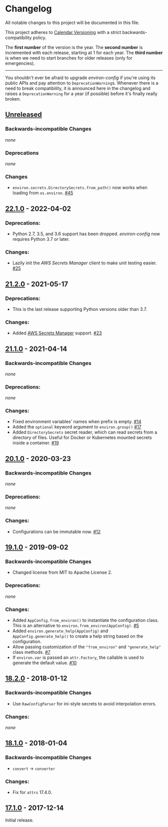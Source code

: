 # Changelog

All notable changes to this project will be documented in this file.

This project adheres to [Calendar Versioning](https://calver.org/) with a strict backwards-compatibility policy.

The **first number** of the version is the year.
The **second number** is incremented with each release, starting at 1 for each year.
The **third number** is when we need to start branches for older releases (only for emergencies).

---

You shouldn't ever be afraid to upgrade *environ-config* if you're using its public APIs and pay attention to `DeprecationWarning`s.
Whenever there is a need to break compatibility, it is announced here in the changelog and raises a `DeprecationWarning` for a year (if possible) before it's finally really broken.

<!-- changelog follows -->

## [Unreleased](https://github.com/hynek/environ-config/compare/22.1.0...HEAD)

### Backwards-incompatible Changes

*none*

### Deprecations

*none*

### Changes

- `environ.secrets.DirectorySecrets.from_path()` now works when loading from `os.environ`.
  [#45](https://github.com/hynek/environ-config/issues/45)


## [22.1.0](https://github.com/hynek/environ-config/compare/21.2.0...22.1.0) - 2022-04-02

### Deprecations:

- Python 2.7, 3.5, and 3.6 support has been dropped.
  *environ-config* now requires Python 3.7 or later.

### Changes:

- Lazily init the *AWS Secrets Manager* client to make unit testing easier.
  [#25](https://github.com/hynek/environ-config/pull/25)


## [21.2.0](https://github.com/hynek/environ-config/compare/21.1.0...21.2.0) - 2021-05-17

### Deprecations:

- This is the last release supporting Python versions older than 3.7.

### Changes:

- Added [AWS Secrets Manager](https://aws.amazon.com/secrets-manager/) support.
  [#23](https://github.com/hynek/environ-config/pull/23)


## [21.1.0](https://github.com/hynek/environ-config/compare/20.1.0...21.1.0) - 2021-04-14

### Backwards-incompatible Changes

*none*

### Deprecations:

*none*

### Changes:

- Fixed environment variables' names when prefix is empty.
  [#14](https://github.com/hynek/environ-config/pull/14)
- Added the `optional` keyword argument to `environ.group()`
  [#17](https://github.com/hynek/environ-config/pull/17)
- Added `DirectorySecrets` secret reader, which can read secrets from a directory of files.
  Useful for Docker or Kubernetes mounted secrets inside a container.
  [#19](https://github.com/hynek/environ-config/pull/19)


## [20.1.0](https://github.com/hynek/environ-config/compare/19.1.0...20.1.0) - 2020-03-23

### Backwards-incompatible Changes

*none*

### Deprecations:

*none*

### Changes:

- Configurations can be immutable now.
  [#12](https://github.com/hynek/environ-config/issues/12)


## [19.1.0](https://github.com/hynek/environ-config/compare/18.2.0...19.1.0) - 2019-09-02

### Backwards-incompatible Changes

- Changed license from MIT to Apache License 2.

### Deprecations:

*none*

### Changes:

- Added `AppConfig.from_environ()` to instantiate the configuration class.
  This is an alternative to `environ.from_environ(AppConfig)`.
  [#5](https://github.com/hynek/environ-config/issues/5)
- Added `environ.generate_help(AppConfig)` and `AppConfig.generate_help()` to create a help string based on the configuration.
- Allow passing customization of the `"from_environ"` and `"generate_help"` class methods.
  [#7](https://github.com/hynek/environ-config/issues/7)
- If `environ.var` is passed an `attr.Factory`, the callable is used to generate the default value.
  [#10](https://github.com/hynek/environ-config/issues/10)


## [18.2.0](https://github.com/hynek/environ-config/compare/18.1.0...18.2.0) - 2018-01-12

### Backwards-incompatible Changes

- Use `RawConfigParser` for ini-style secrets to avoid interpolation errors.

### Changes:

*none*


## [18.1.0](https://github.com/hynek/environ-config/compare/...18.1.0) - 2018-01-04

### Backwards-incompatible Changes

- `convert` → `converter`

### Changes:

- Fix for `attrs` 17.4.0.


## [17.1.0](https://github.com/hynek/environ-config/tree/17.1.0) - 2017-12-14

Initial release.
